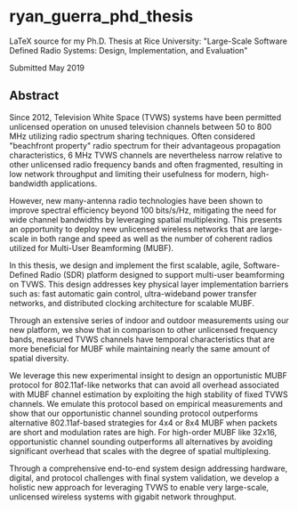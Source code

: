 # ryan_guerra_phd_thesis
LaTeX source for my Ph.D. Thesis at Rice University: "Large-Scale Software Defined Radio Systems: Design, Implementation, and Evaluation"

Submitted May 2019

## Abstract

Since 2012, Television White Space (TVWS) systems have been permitted unlicensed operation on unused television channels between 50 to 800 MHz utilizing radio spectrum sharing techniques. Often considered "beachfront property" radio spectrum for their advantageous propagation characteristics, 6 MHz TVWS channels are nevertheless narrow relative to other unlicensed radio frequency bands and often fragmented, resulting in low network throughput and limiting their usefulness for modern, high-bandwidth applications.

However, new many-antenna radio technologies have been shown to improve spectral efficiency beyond 100 bits/s/Hz, mitigating the need for wide channel bandwidths by leveraging spatial multiplexing. This presents an opportunity to deploy new unlicensed wireless networks that are large-scale in both range and speed as well as the number of coherent radios utilized for Multi-User Beamforming (MUBF).

In this thesis, we design and implement the first scalable, agile, Software-Defined Radio (SDR) platform designed to support multi-user beamforming on TVWS. This design addresses key physical layer implementation barriers such as: fast automatic gain control, ultra-wideband power transfer networks, and distributed clocking architecture for scalable MUBF.

Through an extensive series of indoor and outdoor measurements using our new platform, we show that in comparison to other unlicensed frequency bands, measured TVWS channels have temporal characteristics that are more beneficial for MUBF while maintaining nearly the same amount of spatial diversity.

We leverage this new experimental insight to design an opportunistic MUBF protocol for 802.11af-like networks that can avoid all overhead associated with MUBF channel estimation by exploiting the high stability of fixed TVWS channels. We emulate this protocol based on empirical measurements and show that our opportunistic channel sounding protocol outperforms alternative 802.11af-based strategies for 4x4 or 8x4 MUBF when packets are short and modulation rates are high. For high-order MUBF like 32x16, opportunistic channel sounding outperforms all alternatives by avoiding significant overhead that scales with the degree of spatial multiplexing.

Through a comprehensive end-to-end system design addressing hardware, digital, and protocol challenges with final system validation, we develop a holistic new approach for leveraging TVWS to enable very large-scale, unlicensed wireless systems with gigabit network throughput.
